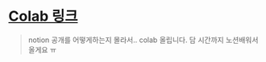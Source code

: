 # [Colab 링크](https://colab.research.google.com/drive/1kbfdjlgw_FtNgk4x1UpgN4zRSZ_yNPzY?usp=sharing)
> notion 공개를 어떻게하는지 몰라서.. colab 올립니다. 담 시간까지 노션배워서 올게요 ㅠ
